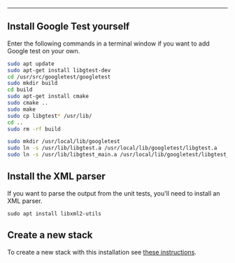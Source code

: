 ---------

## Install Google Test yourself

Enter the following commands in a terminal window if you want to add Google test on your own.
```bash
sudo apt update
sudo apt-get install libgtest-dev
cd /usr/src/googletest/googletest
sudo mkdir build
cd build
sudo apt-get install cmake
sudo cmake ..
sudo make
sudo cp libgtest* /usr/lib/
cd ..
sudo rm -rf build

sudo mkdir /usr/local/lib/googletest
sudo ln -s /usr/lib/libgtest.a /usr/local/lib/googletest/libgtest.a
sudo ln -s /usr/lib/libgtest_main.a /usr/local/lib/googletest/libgtest_main.a
```

## Install the XML parser
If you want to parse the output from the unit tests, you'll need to install an XML parser.

`sudo apt install libxml2-utils`

## Create a new stack
To create a new stack with this installation see [these instructions](https://docs.codio.com/common/develop/stacks/create-stack.html#create-stack). 